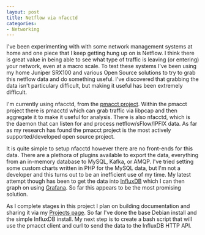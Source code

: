 ```yaml
---
layout: post
title: Netflow via nfacctd
categories: 
- Networking
--- 
```


I've been experimenting with with some network management systems at home and one piece that I keep getting hung up on is Netflow. I think there is great value in being able to see what type of traffic is leaving (or entering) your network, even at a macro scale. To test these systems I've been using my home Juniper SRX100 and various Open Source solutions to try to grab this netflow data and do something useful. I've discovered that grabbing the data isn't particulary difficult, but making it useful has been extremely difficult.  
  
I'm currently using nfacctd, from the [pmacct project](http://www.pmacct.net/). Within the pmacct project there is pmacctd which can grab traffic via libpcap and then aggregate it to make it useful for analysis. There is also nfacctd, which is the daemon that can listen for and process netflow/sFlow/IPFIX data. As far as my research has found the pmacct project is the most actively supported/developed open source project.  
  
It is quite simple to setup nfacctd however there are no front-ends for this data. There are a plethora of plugins available to export the data, everything from an in-memory database to MySQL, Kafka, or AMQP. I've tried setting some custom charts written in PHP for the MySQL data, but I'm not a developer and this turns out to be an inefficient use of my time. My latest attempt though has been to get the data into [InfluxDB](https://www.influxdata.com/) which I can then graph on using [Grafana](http://grafana.org/). So far this appears to be the most promising solution.  
  
As I complete stages in this project I plan on building documentation and sharing it via my [Projects page](http://robertjuric.com/projects/). So far I've done the base Debian install and the simple InfluxDB install. My next step is to create a bash script that will use the pmacct client and curl to send the data to the InfluxDB HTTP API. 